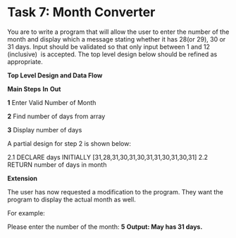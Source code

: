 # Task 7: Month Converter 

You  are to write a program that will allow the user to enter the number of  the month and display which a message stating whether it has 28(or 29),  30 or 31 days. Input should be validated so that only input between 1  and 12 (inclusive)  is accepted. The top level design below should be refined as appropriate. 

**Top Level Design and Data Flow** 

**Main Steps**                                                               **In**                                                         **Out** 

**1** Enter Valid Number of Month 

**2** Find number of days from array 

**3** Display number of days 

A partial design for step 2 is shown below: 

2.1 DECLARE days INITIALLY [31,28,31,30,31,30,31,31,30,31,30,31] 
 2.2 RETURN number of days in month 
  
 

**Extension** 

The user has now requested a modification to the program. They want the program to display the actual month as well. 

For example: 

Please enter the number of the month: **5** 
 **Output: May has 31 days.** 
